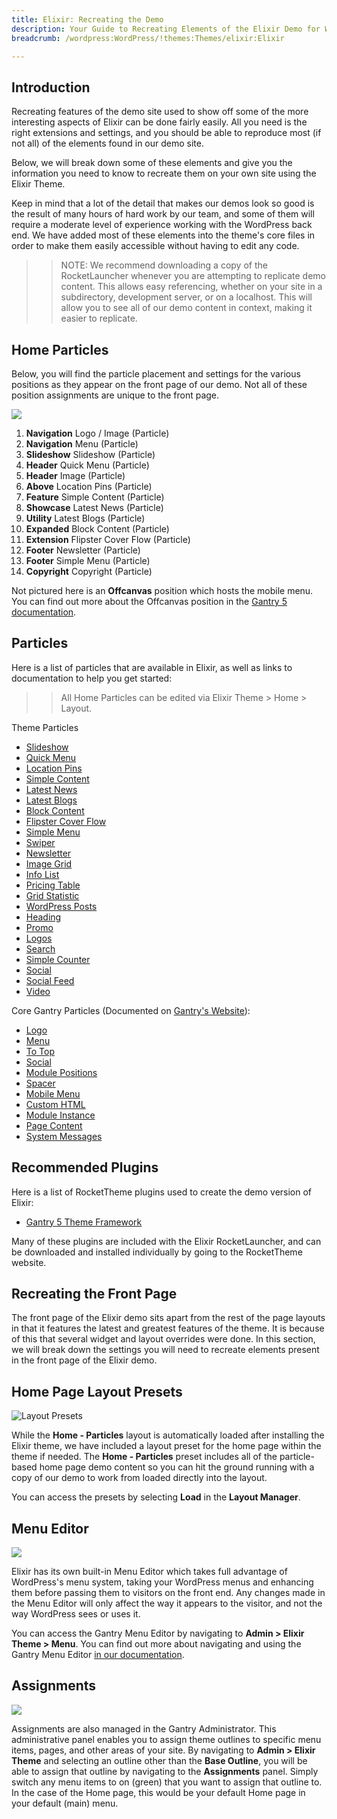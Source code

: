 ```yaml
---
title: Elixir: Recreating the Demo
description: Your Guide to Recreating Elements of the Elixir Demo for WordPress
breadcrumb: /wordpress:WordPress/!themes:Themes/elixir:Elixir

---
```


Introduction
-----

Recreating features of the demo site used to show off some of the more interesting aspects of Elixir can be done fairly easily. All you need is the right extensions and settings, and you should be able to reproduce most (if not all) of the elements found in our demo site.

Below, we will break down some of these elements and give you the information you need to know to recreate them on your own site using the Elixir Theme.

Keep in mind that a lot of the detail that makes our demos look so good is the result of many hours of hard work by our team, and some of them will require a moderate level of experience working with the WordPress back end. We have added most of these elements into the theme's core files in order to make them easily accessible without having to edit any code.

>> NOTE: We recommend downloading a copy of the RocketLauncher whenever you are attempting to replicate demo content. This allows easy referencing, whether on your site in a subdirectory, development server, or on a localhost. This will allow you to see all of our demo content in context, making it easier to replicate.

Home Particles
-----

Below, you will find the particle placement and settings for the various positions as they appear on the front page of our demo. Not all of these position assignments are unique to the front page.

![](assets/elixir2.jpg)

1. **Navigation** Logo / Image (Particle)
2. **Navigation** Menu (Particle)
3. **Slideshow** Slideshow (Particle)
4. **Header** Quick Menu (Particle)
5. **Header** Image (Particle)
6. **Above** Location Pins (Particle)
7. **Feature** Simple Content (Particle)
8. **Showcase** Latest News (Particle)
9. **Utility** Latest Blogs (Particle)
10. **Expanded** Block Content (Particle)
11. **Extension** Flipster Cover Flow (Particle)
12. **Footer** Newsletter (Particle)
13. **Footer** Simple Menu (Particle)
14. **Copyright** Copyright (Particle)

Not pictured here is an **Offcanvas** position which hosts the mobile menu. You can find out more about the Offcanvas position in the [Gantry 5 documentation](http://docs.gantry.org/gantry5/configure/layout-manager#offcanvas-section).

Particles
-----

Here is a list of particles that are available in Elixir, as well as links to documentation to help you get started:

>> All Home Particles can be edited via Elixir Theme > Home > Layout.

Theme Particles

- [Slideshow](particle_slideshow.md)
- [Quick Menu](particle_quickmenu.md)
- [Location Pins](particle_location.md)
- [Simple Content](particle_simple.md)
- [Latest News](particle_latestnews.md)
- [Latest Blogs](particle_latestblogs.md)
- [Block Content](particle_block.md)
- [Flipster Cover Flow](particle_flipster.md)
- [Simple Menu](particle_simplemenu.md)
- [Swiper](particle_swiper.md)
- [Newsletter](particle_newsletter.md)
- [Image Grid](particle_image.md)
- [Info List](particle_info.md)
- [Pricing Table](particle_pricing.md)
- [Grid Statistic](particle_grid.md)
- [WordPress Posts](particle_wordpress.md)
- [Heading](particle_heading.md)
- [Promo](particle_promo.md)
- [Logos](particle_logos.md)
- [Search](particle_search.md)
- [Simple Counter](particle_simplecounter.md)
- [Social](particle_social.md)
- [Social Feed](particle_socialfeed.md)
- [Video](particle_video.md)

Core Gantry Particles (Documented on [Gantry's Website](http://gantry.org)):

* [Logo](http://docs.gantry.org/gantry5/particles/logo)
* [Menu](http://docs.gantry.org/gantry5/particles/menu-control)
* [To Top](http://docs.gantry.org/gantry5/particles/to-top)
* [Social](http://docs.gantry.org/gantry5/particles/social)
* [Module Positions](http://docs.gantry.org/gantry5/particles/position)
* [Spacer](http://docs.gantry.org/gantry5/particles/spacer)
* [Mobile Menu](http://docs.gantry.org/gantry5/particles/mobile-menu)
* [Custom HTML](http://docs.gantry.org/gantry5/particles/custom-html)
* [Module Instance](http://docs.gantry.org/gantry5/particles/module-instance)
* [Page Content](http://docs.gantry.org/gantry5/particles/page-content)
* [System Messages](http://docs.gantry.org/gantry5/particles/system-messages)

Recommended Plugins
-----

Here is a list of RocketTheme plugins used to create the demo version of Elixir:

* [Gantry 5 Theme Framework](http://gantry.org/)

Many of these plugins are included with the Elixir RocketLauncher, and can be downloaded and installed individually by going to the RocketTheme website.

Recreating the Front Page
-----

The front page of the Elixir demo sits apart from the rest of the page layouts in that it features the latest and greatest features of the theme. It is because of this that several widget and layout overrides were done. In this section, we will break down the settings you will need to recreate elements present in the front page of the Elixir demo.

Home Page Layout Presets
-----

![Layout Presets](assets/layout_presets.png)

While the **Home - Particles** layout is automatically loaded after installing the Elixir theme, we have included a layout preset for the home page within the theme if needed. The **Home - Particles** preset includes all of the particle-based home page demo content so you can hit the ground running with a copy of our demo to work from loaded directly into the layout.

You can access the presets by selecting **Load** in the **Layout Manager**.

Menu Editor
-----

![](assets/menu_1.png)


Elixir has its own built-in Menu Editor which takes full advantage of WordPress's menu system, taking your WordPress menus and enhancing them before passing them to visitors on the front end. Any changes made in the Menu Editor will only affect the way it appears to the visitor, and not the way WordPress sees or uses it.

You can access the Gantry Menu Editor by navigating to **Admin > Elixir Theme > Menu**. You can find out more about navigating and using the Gantry Menu Editor [in our documentation](http://docs.gantry.org/gantry5/configure/menu-editor).

Assignments
-----

![](assets/assignments_1.png)

Assignments are also managed in the Gantry Administrator. This administrative panel enables you to assign theme outlines to specific menu items, pages, and other areas of your site. By navigating to **Admin > Elixir Theme** and selecting an outline other than the **Base Outline**, you will be able to assign that outline by navigating to the **Assignments** panel. Simply switch any menu items to on (green) that you want to assign that outline to. In the case of the Home page, this would be your default Home page in your default (main) menu.